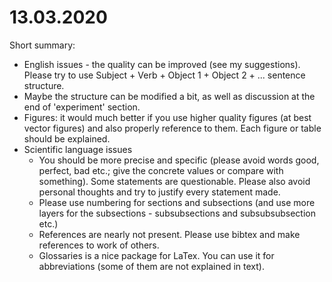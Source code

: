 # 13.03.2020

Short summary:

- English issues - the quality can be improved (see my suggestions). Please try to use Subject + Verb + Object 1 + Object 2 + ... sentence structure.
- Maybe the structure can be modified a bit, as well as discussion at the end of 'experiment' section.
- Figures: it would much better if you use higher quality figures (at best vector figures) and also properly reference to them. Each figure or table should be explained.
- Scientific language issues
  - You should be more precise and specific (please avoid words good, perfect, bad etc.; give the concrete values or compare with something). Some statements are questionable. Please also avoid personal thoughts and try to justify every statement made.
  - Please use numbering for sections and subsections (and use more layers for the subsections - subsubsections and subsubsubsection etc.)
  - References are nearly not present. Please use bibtex and make references to work of others.
  - Glossaries is a nice package for LaTex. You can use it for abbreviations (some of them are not explained in text).
